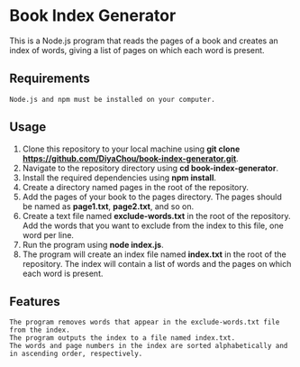 # Book Index Generator

This is a Node.js program that reads the pages of a book and creates an index of words, giving a list of pages on which each word is present.

## Requirements

    Node.js and npm must be installed on your computer.

## Usage

1. Clone this repository to your local machine using **git clone https://github.com/DiyaChou/book-index-generator.git**.
2. Navigate to the repository directory using **cd book-index-generator**.
3. Install the required dependencies using **npm install**.
4. Create a directory named pages in the root of the repository.
5. Add the pages of your book to the pages directory. The pages should be named as **page1.txt**, **page2.txt**, and so on.
6. Create a text file named **exclude-words.txt** in the root of the repository. Add the words that you want to exclude from the index to this file, one word per line.
7. Run the program using **node index.js**.
8. The program will create an index file named **index.txt** in the root of the repository. The index will contain a list of words and the pages on which each word is present.

## Features

    The program removes words that appear in the exclude-words.txt file from the index.
    The program outputs the index to a file named index.txt.
    The words and page numbers in the index are sorted alphabetically and in ascending order, respectively.
